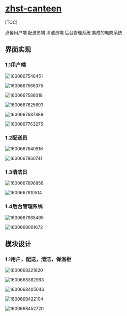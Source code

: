 

# [zhst-canteen]()

[TOC]

点餐用户端  配送员端  清洁员端   后台管理系统  集成的电商系统

## 界面实现

### 1.1用户端

![1600667546451](C:\Users\HASEE\AppData\Roaming\Typora\typora-user-images\1600667546451.png)

![1600667566375](C:\Users\HASEE\AppData\Roaming\Typora\typora-user-images\1600667566375.png)



 ![1600667586018](C:\Users\HASEE\AppData\Roaming\Typora\typora-user-images\1600667586018.png)



![1600667625693](C:\Users\HASEE\AppData\Roaming\Typora\typora-user-images\1600667625693.png)

![1600667687889](C:\Users\HASEE\AppData\Roaming\Typora\typora-user-images\1600667687889.png)

![1600667763275](C:\Users\HASEE\AppData\Roaming\Typora\typora-user-images\1600667763275.png)

### 1.2配送员

![1600667840816](C:\Users\HASEE\AppData\Roaming\Typora\typora-user-images\1600667840816.png)

![1600667860741](C:\Users\HASEE\AppData\Roaming\Typora\typora-user-images\1600667860741.png)

### 1.3清洁员

![1600667896856](C:\Users\HASEE\AppData\Roaming\Typora\typora-user-images\1600667896856.png)

![1600667910514](C:\Users\HASEE\AppData\Roaming\Typora\typora-user-images\1600667910514.png)

### 1.4后台管理系统

![1600667985405](C:\Users\HASEE\AppData\Roaming\Typora\typora-user-images\1600667985405.png)

![1600668001672](C:\Users\HASEE\AppData\Roaming\Typora\typora-user-images\1600668001672.png)

## 模块设计

### 1.1用户，配送，清洁，保温柜

![1600668221820](C:\Users\HASEE\AppData\Roaming\Typora\typora-user-images\1600668221820.png)

![1600668382963](C:\Users\HASEE\AppData\Roaming\Typora\typora-user-images\1600668382963.png)

![1600668405046](C:\Users\HASEE\AppData\Roaming\Typora\typora-user-images\1600668405046.png)

![1600668422104](C:\Users\HASEE\AppData\Roaming\Typora\typora-user-images\1600668422104.png)

![1600668452720](C:\Users\HASEE\AppData\Roaming\Typora\typora-user-images\1600668452720.png)